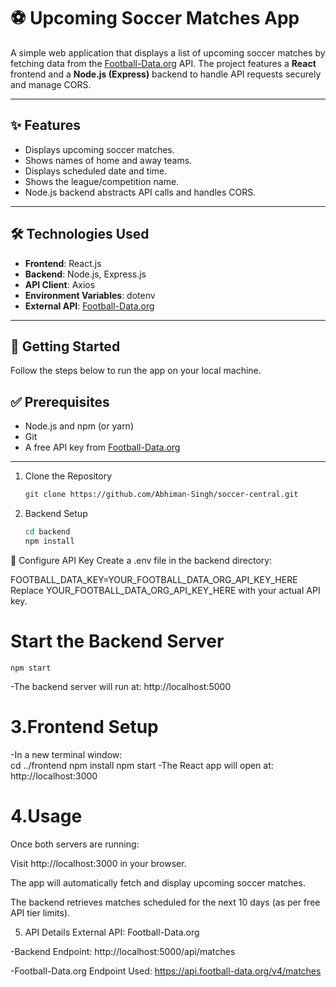 # ⚽ Upcoming Soccer Matches App

A simple web application that displays a list of upcoming soccer matches by fetching data from the [Football-Data.org](https://www.football-data.org/) API. The project features a **React** frontend and a **Node.js (Express)** backend to handle API requests securely and manage CORS.

---

## ✨ Features

- Displays upcoming soccer matches.
- Shows names of home and away teams.
- Displays scheduled date and time.
- Shows the league/competition name.
- Node.js backend abstracts API calls and handles CORS.

---

## 🛠️ Technologies Used

- **Frontend**: React.js  
- **Backend**: Node.js, Express.js  
- **API Client**: Axios  
- **Environment Variables**: dotenv  
- **External API**: [Football-Data.org](https://www.football-data.org/)

---

## 🚀 Getting Started

Follow the steps below to run the app on your local machine.

## ✅ Prerequisites

- Node.js and npm (or yarn)
- Git
- A free API key from [Football-Data.org](https://www.football-data.org/client/register)

---

1. Clone the Repository
   ```bash
   git clone https://github.com/Abhiman-Singh/soccer-central.git


 2. Backend Setup
    ```bash
    cd backend
    npm install
🔐 Configure API Key
Create a .env file in the backend directory:

FOOTBALL_DATA_KEY=YOUR_FOOTBALL_DATA_ORG_API_KEY_HERE
Replace YOUR_FOOTBALL_DATA_ORG_API_KEY_HERE with your actual API key.

# Start the Backend Server
    npm start
-The backend server will run at: http://localhost:5000
# 3.Frontend Setup
-In a new terminal window:   
          cd ../frontend
         npm install
         npm start
-The React app will open at: http://localhost:3000

# 4.Usage
Once both servers are running:

Visit http://localhost:3000 in your browser.

The app will automatically fetch and display upcoming soccer matches.

The backend retrieves matches scheduled for the next 10 days (as per free API tier limits).

5. API Details
External API: Football-Data.org

-Backend Endpoint: http://localhost:5000/api/matches

-Football-Data.org Endpoint Used: https://api.football-data.org/v4/matches

